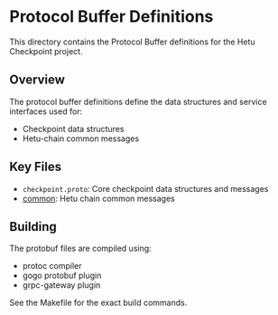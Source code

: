 # Protocol Buffer Definitions

This directory contains the Protocol Buffer definitions for the Hetu Checkpoint project.

## Overview

The protocol buffer definitions define the data structures and service interfaces used for:

- Checkpoint data structures
- Hetu-chain common messages

## Key Files

- `checkpoint.proto`: Core checkpoint data structures and messages
- [common](./common/): Hetu chain common messages

## Building

The protobuf files are compiled using:

- protoc compiler
- gogo protobuf plugin
- grpc-gateway plugin

See the Makefile for the exact build commands.